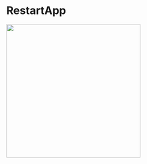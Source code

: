 # RestartApp

<img src="https://github.com/tacettinkustu/RestartApp/assets/51737508/db3f9ad7-6c65-4e5a-abc4-484107bec158" width="350">

